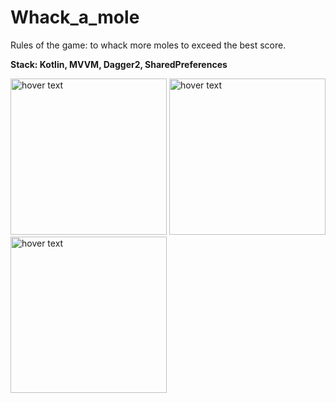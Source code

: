 # Whack_a_mole
Rules of the game: to whack more moles to exceed the best score.

**Stack: Kotlin, MVVM, Dagger2, SharedPreferences**

<img src="https://user-images.githubusercontent.com/90979897/179816139-80d9695b-9df3-4242-996f-570a473d4f07.png" width="250" title="hover text"> <img src="https://user-images.githubusercontent.com/90979897/179815867-b08fe467-3944-411b-8df5-fe44852079ba.png" width="250" title="hover text"> <img src="https://user-images.githubusercontent.com/90979897/179815760-e3a8e042-4099-40a4-b4df-24e3765be46b.png" width="250" title="hover text"> 
